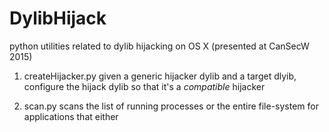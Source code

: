 # DylibHijack
python utilities related to dylib hijacking on OS X (presented at CanSecW 2015)

1) createHijacker.py
given a generic hijacker dylib and a target dlyib, configure the hijack dylib so that it's a *compatible* hijacker

2) scan.py
scans the list of running processes or the entire file-system for applications that either
